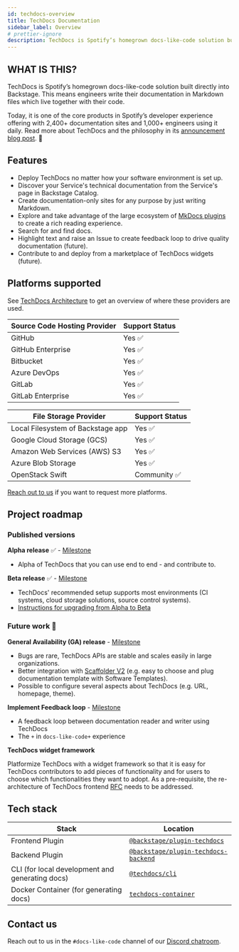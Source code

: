 ```yaml
---
id: techdocs-overview
title: TechDocs Documentation
sidebar_label: Overview
# prettier-ignore
description: TechDocs is Spotify’s homegrown docs-like-code solution built directly into Backstage
---
```


## WHAT IS THIS?

<!-- Intro, backstory, etc.: -->

TechDocs is Spotify’s homegrown docs-like-code solution built directly into
Backstage. This means engineers write their documentation in Markdown files
which live together with their code.

Today, it is one of the core products in Spotify’s developer experience offering
with 2,400+ documentation sites and 1,000+ engineers using it daily. Read more
about TechDocs and the philosophy in its
[announcement blog post](https://backstage.io/blog/2020/09/08/announcing-tech-docs).
🎉

## Features

- Deploy TechDocs no matter how your software environment is set up.
- Discover your Service's technical documentation from the Service's page in
  Backstage Catalog.
- Create documentation-only sites for any purpose by just writing Markdown.
- Explore and take advantage of the large ecosystem of
  [MkDocs plugins](https://www.mkdocs.org/user-guide/plugins/) to create a rich
  reading experience.
- Search for and find docs.
- Highlight text and raise an Issue to create feedback loop to drive quality
  documentation (future).
- Contribute to and deploy from a marketplace of TechDocs widgets (future).

## Platforms supported

See [TechDocs Architecture](architecture.md) to get an overview of where these
providers are used.

| Source Code Hosting Provider | Support Status |
| ---------------------------- | -------------- |
| GitHub                       | Yes ✅         |
| GitHub Enterprise            | Yes ✅         |
| Bitbucket                    | Yes ✅         |
| Azure DevOps                 | Yes ✅         |
| GitLab                       | Yes ✅         |
| GitLab Enterprise            | Yes ✅         |

| File Storage Provider             | Support Status |
| --------------------------------- | -------------- |
| Local Filesystem of Backstage app | Yes ✅         |
| Google Cloud Storage (GCS)        | Yes ✅         |
| Amazon Web Services (AWS) S3      | Yes ✅         |
| Azure Blob Storage                | Yes ✅         |
| OpenStack Swift                   | Community ✅   |

[Reach out to us](#feedback) if you want to request more platforms.

## Project roadmap

### **Published versions**

**Alpha release** ✅ -
[Milestone](https://github.com/backstage/backstage/milestone/16)

- Alpha of TechDocs that you can use end to end - and contribute to.

**Beta release** ✅ -
[Milestone](https://github.com/backstage/backstage/milestone/29)

- TechDocs' recommended setup supports most environments (CI systems, cloud
  storage solutions, source control systems).
- [Instructions for upgrading from Alpha to Beta](how-to-guides.md#how-to-migrate-from-techdocs-alpha-to-beta)

### **Future work 🔮**

**General Availability (GA) release** -
[Milestone](https://github.com/backstage/backstage/milestone/30)

- Bugs are rare, TechDocs APIs are stable and scales easily in large
  organizations.
- Better integration with
  [Scaffolder V2](https://github.com/backstage/backstage/issues/2771) (e.g. easy
  to choose and plug documentation template with Software Templates).
- Possible to configure several aspects about TechDocs (e.g. URL, homepage,
  theme).

**Implement Feedback loop** -
[Milestone](https://github.com/backstage/backstage/milestone/31)

- A feedback loop between documentation reader and writer using TechDocs
- The `+` in `docs-like-code+` experience

**TechDocs widget framework**

Platformize TechDocs with a widget framework so that it is easy for TechDocs
contributors to add pieces of functionality and for users to choose which
functionalities they want to adopt. As a pre-requisite, the re-architecture of
TechDocs frontend [RFC](https://github.com/backstage/backstage/issues/3998)
needs to be addressed.

## Tech stack

| Stack                                           | Location                                                 |
| ----------------------------------------------- | -------------------------------------------------------- |
| Frontend Plugin                                 | [`@backstage/plugin-techdocs`][techdocs/frontend]        |
| Backend Plugin                                  | [`@backstage/plugin-techdocs-backend`][techdocs/backend] |
| CLI (for local development and generating docs) | [`@techdocs/cli`][techdocs/cli]                          |
| Docker Container (for generating docs)          | [`techdocs-container`][techdocs/container]               |

[techdocs/frontend]:
  https://github.com/backstage/backstage/blob/master/plugins/techdocs
[techdocs/backend]:
  https://github.com/backstage/backstage/blob/master/plugins/techdocs-backend
[techdocs/container]: https://github.com/backstage/techdocs-container
[techdocs/cli]: https://github.com/backstage/techdocs-cli

## Contact us

Reach out to us in the `#docs-like-code` channel of our
[Discord chatroom](https://github.com/backstage/backstage#community).
